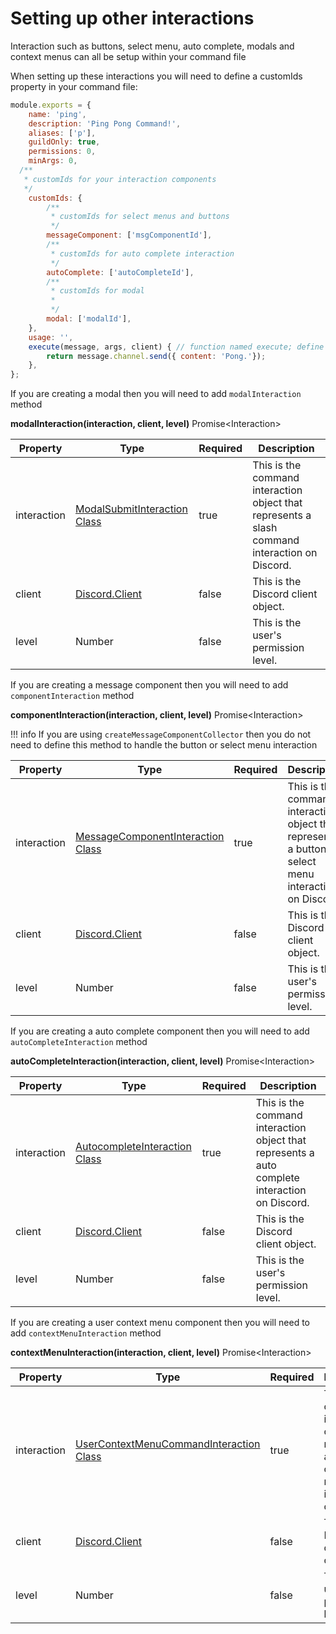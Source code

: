 # Setting up other interactions

Interaction such as buttons, select menu, auto complete, modals and context menus can all be setup within your command file

When setting up these interactions you will need to define a customIds property in your command file:

```javascript
module.exports = {
	name: 'ping', 
	description: 'Ping Pong Command!',
	aliases: ['p'], 
	guildOnly: true,
	permissions: 0,  
	minArgs: 0,   
  /**
   * customIds for your interaction components
   */
    customIds: {
        /**
         * customIds for select menus and buttons
         */
        messageComponent: ['msgComponentId'],
        /**
         * customIds for auto complete interaction
         */
        autoComplete: ['autoCompleteId'],
        /**
         * customIds for modal
         * 
         */
        modal: ['modalId'],
    },
	usage: '', 
	execute(message, args, client) { // function named execute; define what the command does
		return message.channel.send({ content: 'Pong.'});
	},
};
```

If you are creating a modal then you will need to add `modalInteraction` method

<p>
  <strong>modalInteraction(interaction, client, level)</strong>
  <span class="varType">Promise&lt;Interaction&gt;</span><br/>
</p>

| Property      | Type                                                                                                      | Required | Description                                                  |
|---------------|-----------------------------------------------------------------------------------------------------------|----------|--------------------------------------------------------------|
| interaction | [ModalSubmitInteraction Class](https://discord.js.org/docs/packages/discord.js/main/ModalSubmitInteraction:Class) | true     | This is the command interaction object that represents a slash command interaction on Discord. |
| client        | [Discord.Client](https://discord.js.org/docs/packages/discord.js/main/BaseClient:Class)                   | false    | This is the Discord client object.                           |
| level         | Number                                                                                                    | false    | This is the user's permission level.                         |


If you are creating a message component then you will need to add `componentInteraction` method

<p>
  <strong>componentInteraction(interaction, client, level)</strong>
  <span class="varType">Promise&lt;Interaction&gt;</span><br/>
</p>

!!! info
    If you are using `createMessageComponentCollector` then you do not need to define this method to handle the button or select menu interaction

| Property      | Type                                                                                                      | Required | Description                                                  |
|---------------|-----------------------------------------------------------------------------------------------------------|----------|--------------------------------------------------------------|
| interaction | [MessageComponentInteraction Class](https://discord.js.org/docs/packages/discord.js/main/MessageComponentInteraction:Class) | true     | This is the command interaction object that represents a button or select menu interaction on Discord. |
| client        | [Discord.Client](https://discord.js.org/docs/packages/discord.js/main/BaseClient:Class)                   | false    | This is the Discord client object.                           |
| level         | Number                                                                                                    | false    | This is the user's permission level.                         |


If you are creating a auto complete component then you will need to add `autoCompleteInteraction` method

<p>
  <strong>autoCompleteInteraction(interaction, client, level)</strong>
  <span class="varType">Promise&lt;Interaction&gt;</span><br/>
</p>

| Property      | Type                                                                                                      | Required | Description                                                  |
|---------------|-----------------------------------------------------------------------------------------------------------|----------|--------------------------------------------------------------|
| interaction | [AutocompleteInteraction Class](https://discord.js.org/docs/packages/discord.js/main/AutocompleteInteraction:Class) | true     | This is the command interaction object that represents a auto complete interaction on Discord. |
| client        | [Discord.Client](https://discord.js.org/docs/packages/discord.js/main/BaseClient:Class)                   | false    | This is the Discord client object.                           |
| level         | Number                                                                                                    | false    | This is the user's permission level.                         |


If you are creating a user context menu component then you will need to add `contextMenuInteraction` method

<p>
  <strong>contextMenuInteraction(interaction, client, level)</strong>
  <span class="varType">Promise&lt;Interaction&gt;</span><br/>
</p>

| Property      | Type                                                                                                      | Required | Description                                                  |
|---------------|-----------------------------------------------------------------------------------------------------------|----------|--------------------------------------------------------------|
| interaction | [UserContextMenuCommandInteraction Class](https://discord.js.org/docs/packages/discord.js/main/UserContextMenuCommandInteraction:Class) | true     | This is the command interaction object that represents a user context menu interaction on Discord. |
| client        | [Discord.Client](https://discord.js.org/docs/packages/discord.js/main/BaseClient:Class)                   | false    | This is the Discord client object.                           |
| level         | Number                                                                                                    | false    | This is the user's permission level.                         |

